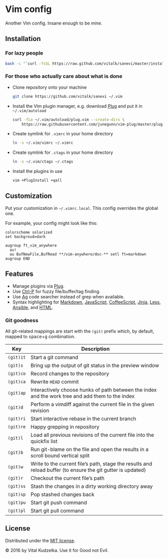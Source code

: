 # Vim config

Another Vim config. Insane enough to be *mine*.

## Installation

### For lazy people

```sh
bash -c "`curl -fsSL https://raw.github.com/vitalk/sanevi/master/install.sh`"
```

### For those who actually care about what is done

- Clone repository onto your machine

  ```sh
  git clone https://github.com/vitalk/sanevi ~/.vim
  ```

- Install the Vim plugin manager, e.g. download [Plug](https://github.com/junegunn/vim-plug) and put it in `~/.vim/autoload`

  ```sh
  curl -fLo ~/.vim/autoload/plug.vim --create-dirs \
      https://raw.githubusercontent.com/junegunn/vim-plug/master/plug.vim
  ```

- Create symlink for `.vimrc` in your home directory

  ```sh
  ln -s ~/.vim/vimrc ~/.vimrc
  ```

- Create symlink for `.ctags` in your home directory

  ```sh
  ln -s ~/.vim/ctags ~/.ctags
  ```

- Install the plugins in use

  ```sh
  vim +PlugInstall +qall
  ```

## Customization

Put your customization in `~/.vimrc.local`. This config overrides the global
one.

For example, your config might look like this:

```vim
colorscheme solarized
set backgroud=dark

augroup ft_vim_anywhere
  au!
  au BufNewFile,BufRead **/vim-anywhere/doc-** setl ft=markdown
augroup END
```

## Features

- Manage plugins via [Plug](https://github.com/junegunn/vim-plug).
- Use [Ctrl-P](https://github.com/kien/ctrlp.vim) for fuzzy file/buffer/tag finding.
- Use [Ag](https://github.com/ggreer/the_silver_searcher) code searcher instead of grep when available.
- Syntax highlighting for
  [Markdown](https://github.com/plasticboy/vim-markdown),
  [JavaScript](https://github.com/vitalk/vim-javascript),
  [CoffeeScript](https://github.com/kchmck/vim-coffee-script),
  [Jinja](https://github.com/lepture/vim-jinja),
  [Less](https://github.com/groenewege/vim-less),
  [Ansible](https://github.com/chase/vim-ansible-yaml),
  and [HTML](https://github.com/othree/html5.vim).

### Git goodness

All git-related mappings are start with the `(git)` prefix which, by default,
mapped to <kbd>space</kbd>+<kbd>g</kbd> combination. 

Key         | Description
------------|-------------
`(git)it`   | Start a git command
`(git)s`    | Bring up the output of git status in the preview window
`(git)co`   | Record changes to the repository
`(git)ca`   | Rewrite `HEAD` commit
`(git)ap`   | Interactively choose hunks of path between the index and the work tree and add them to the index
`(git)d`    | Perform a vimdiff against the current file in the given revision
`(git)ri`   | Start interactive rebase in the current branch
`(git)re`   | Happy grepping in repository
`(git)l`    | Load all previous revisions of the current file into the quickfix list
`(git)b`    | Run git-blame on the file and open the results in a scroll bound vertical split
`(git)w`    | Write to the current file’s path, stage the results and reload buffer (to ensure the git gutter is updated)
`(git)r`    | Checkout the current file’s path
`(git)ss`   | Stash the changes in a dirty working directory away
`(git)sp`   | Pop stashed changes back
`(git)pu`   | Start git push command
`(git)pl`   | Start git pull command

## License

Distributed under the [MIT license](http://mit-license.org/vitalk).

© 2016 by Vital Kudzelka. Use it for Good not Evil.
